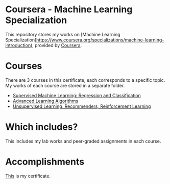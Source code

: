 # Coursera - Machine Learning Specialization
This repository stores my works on [Machine Learning Specialization]https://www.coursera.org/specializations/machine-learning-introduction), provided by [Coursera](https://www.coursera.org/).
# Courses
There are 3 courses in this certificate, each corresponds to a specific topic. My works of each course are stored in a separate folder.
<ul>
<li><a href="https://www.coursera.org/learn/machine-learning?specialization=machine-learning-introduction">Supervised Machine Learning: Regression and Classification</a></li>
<li><a href="https://www.coursera.org/learn/advanced-learning-algorithms?specialization=machine-learning-introduction">Advanced Learning Algorithms</a></li>
<li><a href="https://www.coursera.org/learn/unsupervised-learning-recommenders-reinforcement-learning?specialization=machine-learning-introduction">Unsupervised Learning, Recommenders, Reinforcement Learning</a></li>
</ul>

# Which includes?
This includes my lab works and peer-graded assignments in each course.

# Accomplishments
[This](https://coursera.org/share/1c4680e1e3f73133a7a36a31bd888ee4) is my certificate.
